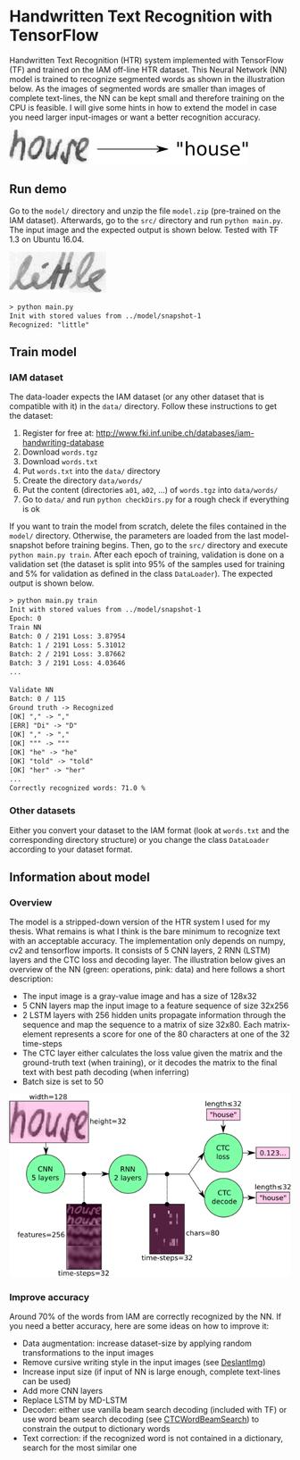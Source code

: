 # Handwritten Text Recognition with TensorFlow

Handwritten Text Recognition (HTR) system implemented with TensorFlow (TF) and trained on the IAM off-line HTR dataset.
This Neural Network (NN) model is trained to recognize segmented words as shown in the illustration below.
As the images of segmented words are smaller than images of complete text-lines, the NN can be kept small and therefore training on the CPU is feasible.
I will give some hints in how to extend the model in case you need larger input-images or want a better recognition accuracy.

![img](./doc/htr.png)


## Run demo

Go to the `model/` directory and unzip the file `model.zip` (pre-trained on the IAM dataset).
Afterwards, go to the `src/` directory and run ```python main.py```.
The input image and the expected output is shown below.
Tested with TF 1.3 on Ubuntu 16.04.

![img](./data/test.png)

```
> python main.py
Init with stored values from ../model/snapshot-1
Recognized: "little"
```


## Train model 

### IAM dataset

The data-loader expects the IAM dataset (or any other dataset that is compatible with it) in the `data/` directory.
Follow these instructions to get the dataset:

1. Register for free at: http://www.fki.inf.unibe.ch/databases/iam-handwriting-database
2. Download `words.tgz`
3. Download `words.txt`
4. Put `words.txt` into the `data/` directory
5. Create the directory `data/words/`
6. Put the content (directories `a01`, `a02`, ...) of `words.tgz` into `data/words/`
7. Go to `data/` and run `python checkDirs.py` for a rough check if everything is ok

If you want to train the model from scratch, delete the files contained in the `model/` directory.
Otherwise, the parameters are loaded from the last model-snapshot before training begins.
Then, go to the `src/` directory and execute `python main.py train`.
After each epoch of training, validation is done on a validation set (the dataset is split into 95% of the samples used for training and 5% for validation as defined in the class `DataLoader`).
The expected output is shown below.

```
> python main.py train
Init with stored values from ../model/snapshot-1
Epoch: 0
Train NN
Batch: 0 / 2191 Loss: 3.87954
Batch: 1 / 2191 Loss: 5.31012
Batch: 2 / 2191 Loss: 3.87662
Batch: 3 / 2191 Loss: 4.03646
...

Validate NN
Batch: 0 / 115
Ground truth -> Recognized
[OK] "," -> ","
[ERR] "Di" -> "D"
[OK] "," -> ","
[OK] """ -> """
[OK] "he" -> "he"
[OK] "told" -> "told"
[OK] "her" -> "her"
...
Correctly recognized words: 71.0 %
```

### Other datasets

Either you convert your dataset to the IAM format (look at `words.txt` and the corresponding directory structure) or you change the class `DataLoader` according to your dataset format.


## Information about model

### Overview

The model is a stripped-down version of the HTR system I used for my thesis.
What remains is what I think is the bare minimum to recognize text with an acceptable accuracy.
The implementation only depends on numpy, cv2 and tensorflow imports.
It consists of 5 CNN layers, 2 RNN (LSTM) layers and the CTC loss and decoding layer.
The illustration below gives an overview of the NN (green: operations, pink: data) and here follows a short description:

* The input image is a gray-value image and has a size of 128x32
* 5 CNN layers map the input image to a feature sequence of size 32x256
* 2 LSTM layers with 256 hidden units propagate information through the sequence and map the sequence to a matrix of size 32x80. Each matrix-element represents a score for one of the 80 characters at one of the 32 time-steps
* The CTC layer either calculates the loss value given the matrix and the ground-truth text (when training), or it decodes the matrix to the final text with best path decoding (when inferring)
* Batch size is set to 50

![img](./doc/nn_overview.png)


### Improve accuracy

Around 70% of the words from IAM are correctly recognized by the NN.
If you need a better accuracy, here are some ideas on how to improve it:

* Data augmentation: increase dataset-size by applying random transformations to the input images
* Remove cursive writing style in the input images (see [DeslantImg](https://github.com/githubharald/DeslantImg))
* Increase input size (if input of NN is large enough, complete text-lines can be used)
* Add more CNN layers
* Replace LSTM by MD-LSTM
* Decoder: either use vanilla beam search decoding (included with TF) or use word beam search decoding (see [CTCWordBeamSearch](https://github.com/githubharald/CTCWordBeamSearch)) to constrain the output to dictionary words
* Text correction: if the recognized word is not contained in a dictionary, search for the most similar one




